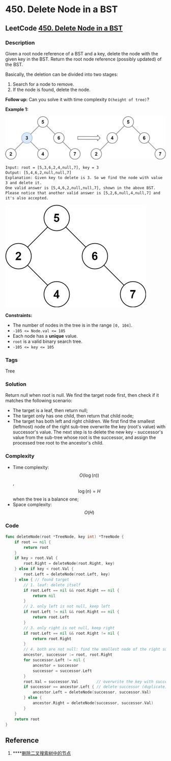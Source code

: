 # 450. Delete Node in a BST

## LeetCode [450. Delete Node in a BST](title)

### Description

Given a root node reference of a BST and a key, delete the node with the given key in the BST. Return the root node reference \(possibly updated\) of the BST.

Basically, the deletion can be divided into two stages:

1. Search for a node to remove.
2. If the node is found, delete the node.

**Follow up:** Can you solve it with time complexity `O(height of tree)`?

**Example 1:**

![](../.gitbook/assets/image%20%2827%29.png)

```text
Input: root = [5,3,6,2,4,null,7], key = 3
Output: [5,4,6,2,null,null,7]
Explanation: Given key to delete is 3. So we find the node with value 3 and delete it.
One valid answer is [5,4,6,2,null,null,7], shown in the above BST.
Please notice that another valid answer is [5,2,6,null,4,null,7] and it's also accepted.
```

![](../.gitbook/assets/image%20%2829%29.png)

**Constraints:**

* The number of nodes in the tree is in the range `[0, 104]`.
* `-105 <= Node.val <= 105`
* Each node has a **unique** value.
* `root` is a valid binary search tree.
* `-105 <= key <= 105`

### Tags

Tree

### Solution

Return null when root is null. We find the target node first, then check if it matches the following scenario:

* The target is a leaf, then return null;
* The target only has one child, then return that child node;
* The target has both left and right children. We first find the smallest \(leftmost\) node of the right sub-tree overwrite the key \(root's value\) with successor's value. The next step is to delete the new key - successor's value from the sub-tree whose root is the successor, and assign the processed tree root to the ancestor's child.

### Complexity

* Time complexity: $$O(\log(n))$$, $$\log(n)=H$$ when the tree is a balance one;
* Space complexity: $$O(H)$$

### Code

```go
func deleteNode(root *TreeNode, key int) *TreeNode {
	if root == nil {
		return root
	}
	if key > root.Val {
		root.Right = deleteNode(root.Right, key)
	} else if key < root.Val {
		root.Left = deleteNode(root.Left, key)
	} else { // found target
		// 1. leaf: delete itself
		if root.Left == nil && root.Right == nil {
			return nil
		}
		// 2. only left is not null, keep left
		if root.Left != nil && root.Right == nil {
			return root.Left
		}
		// 3. only right is not null, keep right
		if root.Left == nil && root.Right != nil {
			return root.Right
		}
		// 4. both are not null: find the smallest node of the right subtree
		ancestor, successor := root, root.Right
		for successor.Left != nil {
			ancestor = successor
			successor = successor.Left
		}
		root.Val = successor.Val        // overwrite the key with successor
		if successor == ancestor.Left { // delete successor (duplicate)
			ancestor.Left = deleteNode(successor, successor.Val)
		} else {
			ancestor.Right = deleteNode(successor, successor.Val)
		}
	}
	return root
}
```

## Reference

1. \*\*\*\*[删除二叉搜索树中的节点](https://leetcode-cn.com/problems/delete-node-in-a-bst/solution/shan-chu-er-cha-sou-suo-shu-zhong-de-jie-dian-by-l/)

